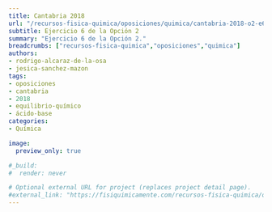 ```yaml
---
title: Cantabria 2018
url: "/recursos-fisica-quimica/oposiciones/quimica/cantabria-2018-o2-e6"
subtitle: Ejercicio 6 de la Opción 2
summary: "Ejercicio 6 de la Opción 2."
breadcrumbs: ["recursos-fisica-quimica","oposiciones","quimica"]
authors:
- rodrigo-alcaraz-de-la-osa
- jesica-sanchez-mazon
tags:
- oposiciones
- cantabria
- 2018
- equilibrio-químico
- ácido-base
categories:
- Química

image:
  preview_only: true

#_build:
#  render: never

# Optional external URL for project (replaces project detail page).
#external_link: "https://fisiquimicamente.com/recursos-fisica-quimica/oposiciones/quimica/cantabria-2018-o2-e6/cantabria-2018-o2-e6.pdf"
---
```


<!-- <iframe src="https://docs.google.com/viewer?url=https://fisiquimicamente.com/recursos-fisica-quimica/oposiciones/quimica/cantabria-2018-o2-e6/cantabria-2018-o2-e6.pdf&embedded=true" style="width: 100vw; height: 500px; position: relative; left: 50%; right: 50%; margin-left: -50vw; margin-right: -50vw;" frameborder="0"></iframe> -->

<div id="adobe-dc-view" style="width: 100vw; position: relative; left: 50%; right: 50%; margin-left: -50vw; margin-right: -50vw;"></div>
<script src="https://documentcloud.adobe.com/view-sdk/main.js"></script>
<script type="text/javascript">
	document.addEventListener("adobe_dc_view_sdk.ready", function(){ 
		var adobeDCView = new AdobeDC.View({clientId: "5b6be996ab824b0e8113830d11740fa3", divId: "adobe-dc-view"});
		adobeDCView.previewFile({
			content:{location: {url: "https://fisiquimicamente.com/recursos-fisica-quimica/oposiciones/quimica/cantabria-2018-o2-e6/cantabria-2018-o2-e6.pdf"}},
			metaData:{fileName: "cantabria-2018-o2-e6.pdf"}
		}, {embedMode: "IN_LINE"});
	});
</script>